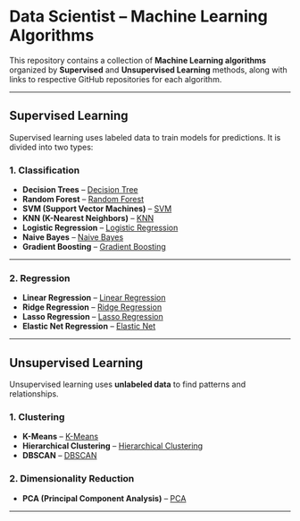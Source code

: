 
# Data Scientist – Machine Learning Algorithms

This repository contains a collection of **Machine Learning algorithms** organized by **Supervised** and **Unsupervised Learning** methods, along with links to respective GitHub repositories for each algorithm.

---

## Supervised Learning

Supervised learning uses labeled data to train models for predictions. It is divided into two types:

### 1. Classification

- **Decision Trees** – [Decision Tree ](https://github.com/REDONERAJ/Decision-tree)  
- **Random Forest** – [Random Forest](https://github.com/REDONERAJ/Random-Forest)  
- **SVM (Support Vector Machines)** – [SVM ](https://github.com/REDONERAJ/Support-Vector-Machine)  
- **KNN (K-Nearest Neighbors)** – [KNN ](https://github.com/REDONERAJ/KNN)  
- **Logistic Regression** – [Logistic Regression ](https://github.com/REDONERAJ/Logistic-Regression)  
- **Naive Bayes** – [Naive Bayes ](https://github.com/REDONERAJ/Naive-Bayes)  
- **Gradient Boosting** – [Gradient Boosting ](https://github.com/REDONERAJ/Gradient-Boosting)

---

### 2. Regression

- **Linear Regression** – [Linear Regression ](https://github.com/REDONERAJ/Linear-Regression)  
- **Ridge Regression** – [Ridge Regression ](https://github.com/REDONERAJ/Ridge-Regression)  
- **Lasso Regression** – [Lasso Regression ](https://github.com/REDONERAJ/Lasso-Regression)  
- **Elastic Net Regression** – [Elastic Net ](https://github.com/REDONERAJ/ElasticNet-Regression)

---

## Unsupervised Learning

Unsupervised learning uses **unlabeled data** to find patterns and relationships.

### 1. Clustering

- **K-Means** – [K-Means](https://github.com/REDONERAJ/K-Means)  
- **Hierarchical Clustering** – [Hierarchical Clustering](https://github.com/REDONERAJ/Hierarchical-Clustering)  
- **DBSCAN** – [DBSCAN](https://github.com/REDONERAJ/DBSCAN)

### 2. Dimensionality Reduction

- **PCA (Principal Component Analysis)** – [PCA](https://github.com/REDONERAJ/PCA)

---


